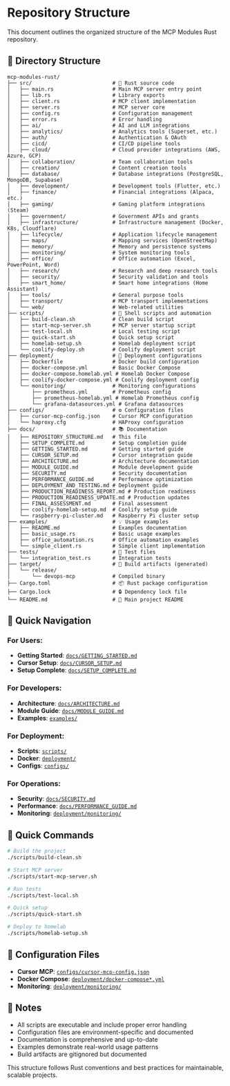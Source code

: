 # Repository Structure

This document outlines the organized structure of the MCP Modules Rust repository.

## 📁 **Directory Structure**

```
mcp-modules-rust/
├── src/                          # 🦀 Rust source code
│   ├── main.rs                   # Main MCP server entry point
│   ├── lib.rs                    # Library exports
│   ├── client.rs                 # MCP client implementation
│   ├── server.rs                 # MCP server core
│   ├── config.rs                 # Configuration management
│   ├── error.rs                  # Error handling
│   ├── ai/                       # AI and LLM integrations
│   ├── analytics/                # Analytics tools (Superset, etc.)
│   ├── auth/                     # Authentication & OAuth
│   ├── cicd/                     # CI/CD pipeline tools
│   ├── cloud/                    # Cloud provider integrations (AWS, Azure, GCP)
│   ├── collaboration/            # Team collaboration tools
│   ├── creation/                 # Content creation tools
│   ├── database/                 # Database integrations (PostgreSQL, MongoDB, Supabase)
│   ├── development/              # Development tools (Flutter, etc.)
│   ├── finance/                  # Financial integrations (Alpaca, etc.)
│   ├── gaming/                   # Gaming platform integrations (Steam)
│   ├── government/               # Government APIs and grants
│   ├── infrastructure/           # Infrastructure management (Docker, K8s, Cloudflare)
│   ├── lifecycle/                # Application lifecycle management
│   ├── maps/                     # Mapping services (OpenStreetMap)
│   ├── memory/                   # Memory and persistence systems
│   ├── monitoring/               # System monitoring tools
│   ├── office/                   # Office automation (Excel, PowerPoint, Word)
│   ├── research/                 # Research and deep research tools
│   ├── security/                 # Security validation and tools
│   ├── smart_home/               # Smart home integrations (Home Assistant)
│   ├── tools/                    # General purpose tools
│   ├── transport/                # MCP transport implementations
│   └── web/                      # Web-related utilities
├── scripts/                      # 📜 Shell scripts and automation
│   ├── build-clean.sh            # Clean build script
│   ├── start-mcp-server.sh       # MCP server startup script
│   ├── test-local.sh             # Local testing script
│   ├── quick-start.sh            # Quick setup script
│   ├── homelab-setup.sh          # Homelab deployment script
│   └── coolify-deploy.sh         # Coolify deployment script
├── deployment/                   # 🚀 Deployment configurations
│   ├── Dockerfile                # Docker build configuration
│   ├── docker-compose.yml        # Basic Docker Compose
│   ├── docker-compose.homelab.yml # Homelab Docker Compose
│   ├── coolify-docker-compose.yml # Coolify deployment config
│   └── monitoring/               # Monitoring configurations
│       ├── prometheus.yml        # Prometheus config
│       ├── prometheus-homelab.yml # Homelab Prometheus config
│       └── grafana-datasources.yml # Grafana datasources
├── configs/                      # ⚙️ Configuration files
│   ├── cursor-mcp-config.json    # Cursor MCP configuration
│   └── haproxy.cfg               # HAProxy configuration
├── docs/                         # 📚 Documentation
│   ├── REPOSITORY_STRUCTURE.md   # This file
│   ├── SETUP_COMPLETE.md         # Setup completion guide
│   ├── GETTING_STARTED.md        # Getting started guide
│   ├── CURSOR_SETUP.md           # Cursor integration guide
│   ├── ARCHITECTURE.md           # Architecture documentation
│   ├── MODULE_GUIDE.md           # Module development guide
│   ├── SECURITY.md               # Security documentation
│   ├── PERFORMANCE_GUIDE.md      # Performance optimization
│   ├── DEPLOYMENT_AND_TESTING.md # Deployment guide
│   ├── PRODUCTION_READINESS_REPORT.md # Production readiness
│   ├── PRODUCTION_READINESS_UPDATE.md # Production updates
│   ├── FINAL_ASSESSMENT.md       # Final assessment
│   ├── coolify-homelab-setup.md  # Coolify setup guide
│   └── raspberry-pi-cluster.md   # Raspberry Pi cluster setup
├── examples/                     # 💡 Usage examples
│   ├── README.md                 # Examples documentation
│   ├── basic_usage.rs            # Basic usage examples
│   ├── office_automation.rs      # Office automation examples
│   └── simple_client.rs          # Simple client implementation
├── tests/                        # 🧪 Test files
│   └── integration_test.rs       # Integration tests
├── target/                       # 🎯 Build artifacts (generated)
│   └── release/
│       └── devops-mcp            # Compiled binary
├── Cargo.toml                    # 📦 Rust package configuration
├── Cargo.lock                    # 🔒 Dependency lock file
└── README.md                     # 📖 Main project README
```

## 🎯 **Quick Navigation**

### **For Users:**
- **Getting Started**: [`docs/GETTING_STARTED.md`](./GETTING_STARTED.md)
- **Cursor Setup**: [`docs/CURSOR_SETUP.md`](./CURSOR_SETUP.md)
- **Setup Complete**: [`docs/SETUP_COMPLETE.md`](./SETUP_COMPLETE.md)

### **For Developers:**
- **Architecture**: [`docs/ARCHITECTURE.md`](./ARCHITECTURE.md)
- **Module Guide**: [`docs/MODULE_GUIDE.md`](./MODULE_GUIDE.md)
- **Examples**: [`examples/`](../examples/)

### **For Deployment:**
- **Scripts**: [`scripts/`](../scripts/)
- **Docker**: [`deployment/`](../deployment/)
- **Configs**: [`configs/`](../configs/)

### **For Operations:**
- **Security**: [`docs/SECURITY.md`](./SECURITY.md)
- **Performance**: [`docs/PERFORMANCE_GUIDE.md`](./PERFORMANCE_GUIDE.md)
- **Monitoring**: [`deployment/monitoring/`](../deployment/monitoring/)

## 🚀 **Quick Commands**

```bash
# Build the project
./scripts/build-clean.sh

# Start MCP server
./scripts/start-mcp-server.sh

# Run tests
./scripts/test-local.sh

# Quick setup
./scripts/quick-start.sh

# Deploy to homelab
./scripts/homelab-setup.sh
```

## 🔧 **Configuration Files**

- **Cursor MCP**: [`configs/cursor-mcp-config.json`](../configs/cursor-mcp-config.json)
- **Docker Compose**: [`deployment/docker-compose*.yml`](../deployment/)
- **Monitoring**: [`deployment/monitoring/`](../deployment/monitoring/)

## 📝 **Notes**

- All scripts are executable and include proper error handling
- Configuration files are environment-specific and documented
- Documentation is comprehensive and up-to-date
- Examples demonstrate real-world usage patterns
- Build artifacts are gitignored but documented

This structure follows Rust conventions and best practices for maintainable, scalable projects.
